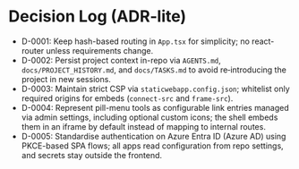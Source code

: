 # Decision Log (ADR‑lite)

- D-0001: Keep hash-based routing in `App.tsx` for simplicity; no react-router unless requirements change.
- D-0002: Persist project context in-repo via `AGENTS.md`, `docs/PROJECT_HISTORY.md`, and `docs/TASKS.md` to avoid re‑introducing the project in new sessions.
- D-0003: Maintain strict CSP via `staticwebapp.config.json`; whitelist only required origins for embeds (`connect-src` and `frame-src`).
- D-0004: Represent pill-menu tools as configurable link entries managed via admin settings, including optional custom icons; the shell embeds them in an iframe by default instead of mapping to internal routes.
- D-0005: Standardise authentication on Azure Entra ID (Azure AD) using PKCE-based SPA flows; all apps read configuration from repo settings, and secrets stay outside the frontend.
